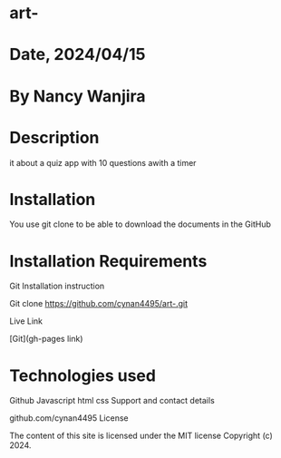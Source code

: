 # art-
# Date, 2024/04/15
# By Nancy Wanjira
# Description
it about a quiz app with 10 questions awith a timer 
# Installation

You use git clone to be able to download the documents in the GitHub
# Installation Requirements

Git
Installation instruction

Git clone https://github.com/cynan4495/art-.git

Live Link

[Git](gh-pages link)
# Technologies used

Github Javascript
html
css
Support and contact details

github.com/cynan4495
License

The content of this site is licensed under the MIT license Copyright (c) 2024.
